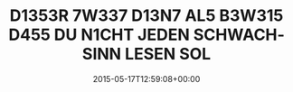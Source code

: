 ---
retweeted: false
source: <a href="http://twitter.com" rel="nofollow">Twitter Web Client</a>
entities:
  hashtags: []
  symbols: []
  user_mentions: []
  urls: []
display_text_range:
- '0'
- '107'
favorite_count: '5'
id_str: '599922096085606400'
truncated: false
retweet_count: '0'
id: '599922096085606400'
created_at: Sun May 17 12:59:08 +0000 2015
favorited: false
full_text: D1353R 7W337 D13N7 AL5 B3W315 D455 DU N1CHT JEDEN SCHWACHSINN LESEN SOLLTEST
  DER IN LEETSPEEK VERFASST IST.
lang: de
tags:
- pesos/twitter
date: '2015-05-17T12:59:08+00:00'
src: https://twitter.com/bascht/status/599922096085606400
original_url: https://twitter.com/bascht/status/599922096085606400
type: twitter_tweet
text: D1353R 7W337 D13N7 AL5 B3W315 D455 DU N1CHT JEDEN SCHWACHSINN LESEN SOLLTEST
  DER IN LEETSPEEK VERFASST IST.
title: D1353R 7W337 D13N7 AL5 B3W315 D455 DU N1CHT JEDEN SCHWACHSINN LESEN SOL

---